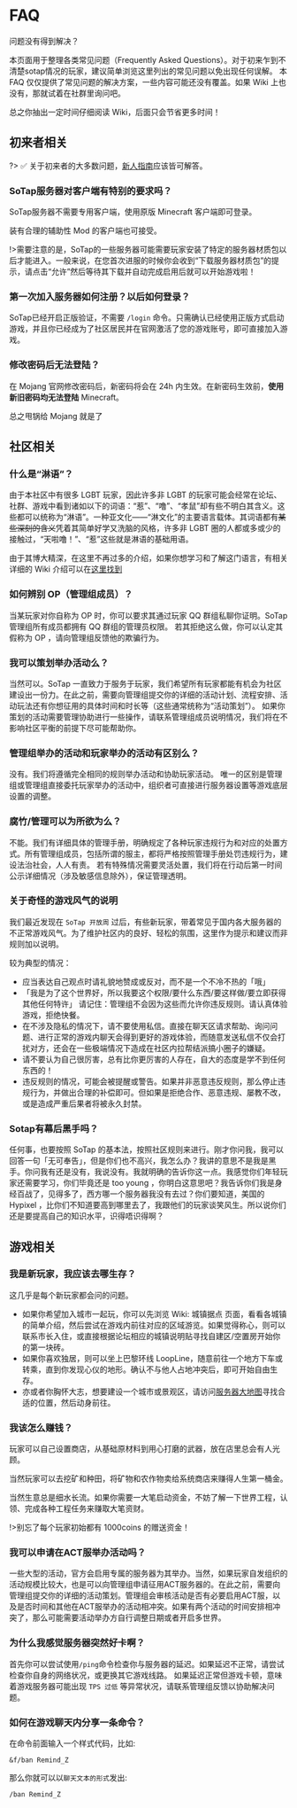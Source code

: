 # FAQ

问题没有得到解决？

本页面用于整理各类常见问题（Frequently Asked Questions）。对于初来乍到不清楚sotap情况的玩家，建议简单浏览这里列出的常见问题以免出现任何误解。
本 FAQ 仅仅提供了常见问题的解决方案，一些内容可能还没有覆盖。如果 Wiki 上也没有，那就试着在社群里询问吧。

总之你抽出一定时间仔细阅读 Wiki，后面只会节省更多时间！

## 初来者相关

?> ✅ 关于初来者的大多数问题，[新人指南](https://wiki.sotap.org/#/Windfall/beginners-guide)应该皆可解答。

### SoTap服务器对客户端有特别的要求吗？
SoTap服务器不需要专用客户端，使用原版 Minecraft 客户端即可登录。

装有合理的辅助性 Mod 的客户端也可接受。

!>需要注意的是，SoTap的一些服务器可能需要玩家安装了特定的服务器材质包以后才能进入。一般来说，在您首次进服的时候你会收到“下载服务器材质包”的提示，请点击“允许”然后等待其下载并自动完成启用后就可以开始游戏啦！

### 第一次加入服务器如何注册？以后如何登录？
SoTap已经开启正版验证，不需要 `/login` 命令。只需确认已经使用正版方式启动游戏，并且你已经成为了社区居民并在官网激活了您的游戏账号，即可直接加入游戏。

### 修改密码后无法登陆？
在 Mojang 官网修改密码后，新密码将会在 24h 内生效。在新密码生效前，**使用新旧密码均无法登陆** Minecraft。

总之甩锅给 Mojang 就是了

## 社区相关

### 什么是“淋语”？
由于本社区中有很多 LGBT 玩家，因此许多非 LGBT 的玩家可能会经常在论坛、社群、游戏中看到诸如以下的词语：“惹”、“噜”、“孝鼠”却有些不明白其含义。这些都可以统称为“淋语”。一种亚文化——“淋文化”的主要语言载体。其词语都有~~某些深刻的含义~~凭着其简单好学又洗脑的风格，许多非 LGBT 圈的人都或多或少的接触过，“天啦噜！”、“惹”这些就是淋语的基础用语。

由于其博大精深，在这里不再过多的介绍，如果你想学习和了解这门语言，有相关详细的 Wiki 介绍可以在[这里找到](https://zh.moegirl.org/%E6%B7%8B%E8%AF%AD)
### 如何辨别 OP（管理组成员）？
当某玩家对你自称为 OP 时，你可以要求其通过玩家 QQ 群组私聊你证明。SoTap 管理组所有成员都拥有 QQ 群组的管理员权限。
若其拒绝这么做，你可以认定其假称为 OP ，请向管理组反馈他的欺骗行为。
### 我可以策划举办活动么？
当然可以。SoTap 一直致力于服务于玩家，我们希望所有玩家都能有机会为社区建设出一份力。在此之前，需要向管理组提交你的详细的活动计划、流程安排、活动玩法还有你想征用的具体时间和时长等（这些通常统称为“活动策划”）。
如果你策划的活动需要管理协助进行一些操作，请联系管理组成员说明情况，我们将在不影响社区平衡的前提下尽可能帮助你。
### 管理组举办的活动和玩家举办的活动有区别么？
没有。我们将遵循完全相同的规则举办活动和协助玩家活动。
唯一的区别是管理组或管理组直接委托玩家举办的活动中，组织者可直接进行服务器设置等游戏底层设置的调整。
### 腐竹/管理可以为所欲为么？
不能。我们有详细具体的管理手册，明确规定了各种玩家违规行为和对应的处置方式。所有管理组成员，包括所谓的服主，都将严格按照管理手册处罚违规行为，建设法治社会，人人有责。
若有特殊情况需要灵活处置，我们将在行动后第一时间公示详细情况（涉及敏感信息除外），保证管理透明。
### 关于奇怪的游戏风气的说明
我们最近发现在 `SoTap 开放周` 过后，有些新玩家，带着常见于国内各大服务器的不正常游戏风气。为了维护社区内的良好、轻松的氛围，这里作为提示和建议而非规则加以说明。

较为典型的情况：

- 应当表达自己观点时请礼貌地赞成或反对，而不是一个不冷不热的「哦」
- 「我是为了这个世界好，所以我要这个权限/要什么东西/要这样做/要立即获得其他任何特许」  请记住：管理组不会因为这些而允许你违反规则。请认真体验游戏，拒绝快餐。
- 在不涉及隐私的情况下，请不要使用私信。直接在聊天区请求帮助、询问问题、进行正常的游戏内聊天会得到更好的游戏体验，而随意发送私信不仅会打扰对方，还会在一些极端情况下造成在社区内拉帮结派搞小圈子的嫌疑。
- 请不要认为自己很厉害，总有比你更厉害的人存在，自大的态度是学不到任何东西的！
- 违反规则的情况，可能会被提醒或警告。如果并非恶意违反规则，那么停止违规行为，并做出合理的补偿即可。但如果是拒绝合作、恶意违规、屡教不改，或是造成严重后果者将被永久封禁。

### Sotap有幕后黑手吗？
任何事，也要按照 SoTap 的基本法，按照社区规则来进行。刚才你问我，我可以回答一句「无可奉告」，但是你们也不高兴，我怎么办？我讲的意思不是我是黑手。你问我有还是没有，我说没有。我就明确的告诉你这一点。我感觉你们年轻玩家还需要学习，你们毕竟还是 too young ，你明白这意思吧？我告诉你们我是身经百战了，见得多了，西方哪一个服务器我没有去过？你们要知道，美国的 Hypixel ，比你们不知道要高到哪里去了，我跟他们的玩家谈笑风生。所以说你们还是要提高自己的知识水平，识得唔识得啊？

## 游戏相关

### 我是新玩家，我应该去哪生存？
这几乎是每个新玩家都会问的问题。

- 如果你希望加入城市一起玩，你可以先浏览 Wiki: 城镇据点 页面，看看各城镇的简单介绍，然后尝试在游戏内前往对应的区域游览。如果觉得称心，则可以联系市长入住，或直接根据论坛相应的城镇说明贴寻找自建区/空置房开始你的第一块砖。
- 如果你喜欢独居，则可以坐上巴黎环线 LoopLine，随意前往一个地方下车或转乘，直到你发现心仪的地形。确认不与他人占地冲突后，即可开始自由生存。
- 亦或者你胸怀大志，想要建设一个城市或景观区，请访问[服务器大地图](http://play.sotap.org:2333)寻找合适的位置，然后动身前往。

### 我该怎么赚钱？
玩家可以自己设置商店，从基础原材料到用心打磨的武器，放在店里总会有人光顾。

当然玩家可以去挖矿和种田，将矿物和农作物卖给系统商店来赚得人生第一桶金。

当然生意总是细水长流。如果你需要一大笔启动资金，不妨了解一下世界工程，认领、完成各种工程任务来赚取大笔资财。

!>别忘了每个玩家初始都有 1000coins 的赠送资金！
### 我可以申请在ACT服举办活动吗？
一些大型的活动，官方会启用专属的服务器为其举办。当然，如果玩家自发组织的活动规模比较大，也是可以向管理组申请征用ACT服务器的。在此之前，需要向管理组提交你的详细的活动策划。管理组会审核活动是否有必要启用ACT服，以及是否时间和其他在ACT服举办的活动相冲突。如果有两个活动的时间安排相冲突了，那么可能需要活动举办方自行调整日期或者开启多世界。
### 为什么我感觉服务器突然好卡啊？
首先你可以尝试使用`/ping`命令检查你与服务器的延迟。如果延迟不正常，请尝试检查你自身的网络状况，或更换其它游戏线路。
如果延迟正常但游戏卡顿，意味着游戏服务器可能出现 `TPS 过低` 等异常状况，请联系管理组反馈以协助解决问题。
### 如何在游戏聊天内分享一条命令？
在命令前面输入一个样式代码，比如:

<code>&f/ban Remind_Z</code>

那么你就可以以`聊天文本的形式`发出:

<code>/ban Remind_Z</code>
